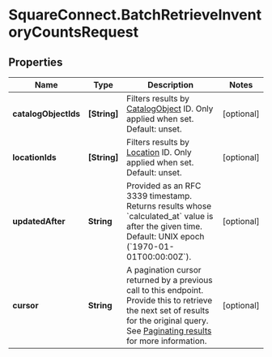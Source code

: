 # SquareConnect.BatchRetrieveInventoryCountsRequest

## Properties
Name | Type | Description | Notes
------------ | ------------- | ------------- | -------------
**catalogObjectIds** | **[String]** | Filters results by [CatalogObject](#type-catalogobject) ID. Only applied when set. Default: unset. | [optional] 
**locationIds** | **[String]** | Filters results by [Location](#type-location) ID. Only applied when set. Default: unset. | [optional] 
**updatedAfter** | **String** | Provided as an RFC 3339 timestamp. Returns results whose &#x60;calculated_at&#x60; value is after the given time. Default: UNIX epoch (&#x60;1970-01-01T00:00:00Z&#x60;). | [optional] 
**cursor** | **String** | A pagination cursor returned by a previous call to this endpoint. Provide this to retrieve the next set of results for the original query.  See [Paginating results](#paginatingresults) for more information. | [optional] 


